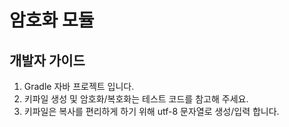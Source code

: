 # 암호화 모듈
## 개발자 가이드
1. Gradle 자바 프로젝트 입니다.
2. 키파일 생성 및 암호화/복호화는 테스트 코드를 참고해 주세요.
3. 키파일은 복사를 편리하게 하기 위해 utf-8 문자열로 생성/입력 합니다.